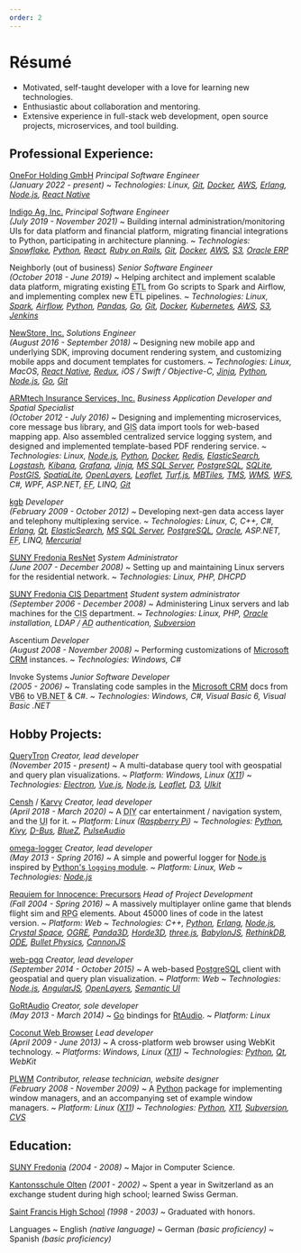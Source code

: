 ```yaml
---
order: 2
---
```


# Résumé

[Airflow]: https://airflow.apache.org/
[AngularJS]: https://angularjs.org/
[ArchLinux]: https://www.archlinux.org/
[ARMtech Insurance Services, Inc.]: http://armt.com/
[Atom]: https://atom.io/
[AWS]: https://aws.amazon.com/
[BabylonJS]: https://www.babylonjs.com/
[Bazaar]: http://bazaar.canonical.com/en/
[BlueZ]: http://www.bluez.org/
[Bootstrap]: http://getbootstrap.com/
[Bullet Physics]: http://bulletphysics.org/wordpress/
[CannonJS]: http://www.cannonjs.org/
[Censh]: https://hackaday.io/project/157460-censh
[CentOS]: https://www.centos.org/
[Coconut Web Browser]: https://osdn.net/projects/coconut/
[Crystal Space]: http://www.crystalspace3d.org/
[CVS]: http://www.nongnu.org/cvs/
[D3]: https://d3js.org/
[D-Bus]: https://www.freedesktop.org/wiki/Software/dbus/
[Django]: https://www.djangoproject.com/
[Docker]: https://www.docker.com/
[ElasticSearch]: https://www.elastic.co/
[Electron]: http://electron.atom.io/
[Erlang]: http://www.erlang.org/
[ES2015]: https://www.ecma-international.org/ecma-262/6.0/
[Express]: http://expressjs.com/
[fttpwm]: https://osdn.net/projects/fttpwm/
[Gentoo]: https://www.gentoo.org/
[Git]: http://git-scm.com/
[Go]: https://golang.org/
[GoRtAudio]: https://github.com/whitelynx/gortaudio
[Grafana]: https://grafana.com/
[Horde3D]: http://www.horde3d.org/
[Indigo Ag, Inc.]: https://www.indigoag.com/
[Jenkins]: https://jenkins.io/
[Jinja]: http://jinja.pocoo.org/
[JIRA]: https://www.atlassian.com/software/jira
[Kantonsschule Olten]: https://kantiolten.so.ch/
[Karvy]: https://github.com/whitelynx/karvy
[kgb]: http://www.kgb.com/
[Kibana]: https://www.elastic.co/products/kibana
[Kivy]: https://kivy.org/
[Koa]: http://koajs.in/
[Kubernetes]: https://kubernetes.io/
[Leaflet]: http://leafletjs.com/
[Logstash]: https://www.elastic.co/products/logstash
[Manjaro]: https://manjaro.org/
[MBTiles]: https://github.com/mapbox/mbtiles-spec
[Mercurial]: https://www.mercurial-scm.org/
[Microsoft CRM]: https://en.wikipedia.org/wiki/Microsoft_Dynamics_CRM
[Microsoft Visual Studio]: https://www.visualstudio.com/
[MongoDB]: https://www.mongodb.com/
[MS SQL Server]: http://www.microsoft.com/sqlserver/
[MySQL]: https://www.mysql.com/
[NeoVim]: https://neovim.io/
[NewStore, Inc.]: https://www.newstore.com/
[Node.js]: https://nodejs.org/
[ODE]: http://ode.org/
[OGRE]: https://www.ogre3d.org/
[omega-logger]: https://github.com/whitelynx/web-pgq
[OneFor Holding GmbH]: https://www.onefor.com/
[OpenLayers]: http://openlayers.org/
[Oracle]: http://www.oracle.com/
[Oracle ERP]: https://www.oracle.com/erp/
[Panda3D]: http://www.panda3d.org/
[Pandas]: https://pandas.pydata.org/
[PLWM]: http://plwm.sourceforge.net
[PostGIS]: http://postgis.net/
[PostgreSQL]: https://www.postgresql.org/
[pqrs]: https://bitbucket.org/whitelynx/pqrs
[PulseAudio]: https://www.freedesktop.org/wiki/Software/PulseAudio/
[PyCharm]: http://www.jetbrains.com/pycharm/
[Python]: http://www.python.org/
[Python's `logging` module]: https://docs.python.org/2/library/logging.html
[Python-Xlib]: http://python-xlib.sourceforge.net
[Qt]: http://www.qt.io/
[QtQuick]: http://www.qt.io/qt-quick/
[QueryTron]: https://gitlab.com/whitelynx/querytron
[Raspberry Pi]: https://www.raspberrypi.org/products/raspberry-pi-3-model-b-plus/
[React]: https://reactjs.org/
[React Native]: https://facebook.github.io/react-native/
[RedHat]: http://www.redhat.com/
[Redis]: https://redis.io/
[Redux]: https://redux.js.org/
[Requiem for Innocence: Precursors]: https://github.com/SkewedAspect/rfi-webgl-client
[RethinkDB]: https://www.rethinkdb.com/
[Riak KV]: http://basho.com/products/riak-kv/
[Riot.js]: http://riotjs.com/
[RtAudio]: http://www.music.mcgill.ca/~gary/rtaudio/
[Ruby on Rails]: https://rubyonrails.org/
[S3]: https://aws.amazon.com/s3/
[Saint Francis High School]: https://www.stfrancishigh.org/
[Semantic UI]: http://semantic-ui.com/
[Slackware]: http://www.slackware.com/
[Snowflake]: https://www.snowflake.com/
[Spark]: https://spark.apache.org/
[SpatiaLite]: https://www.gaia-gis.it/fossil/libspatialite/index
[SQLite]: https://sqlite.org/
[Subversion]: https://subversion.apache.org/
[SUNY Fredonia]: https://www.fredonia.edu/
[SUNY Fredonia Computer and Information Sciences Department]: http://home.fredonia.edu/cis
[SUNY Fredonia ResNet]: http://home.fredonia.edu/its/resnet
[three.js]: https://threejs.org/
[TMS]: https://wiki.osgeo.org/index.php?title=Tile_Map_Service_Specification
[Trello]: https://trello.com/
[Turf.js]: http://turfjs.org/
[Ubuntu]: http://www.ubuntu.com/
[UIkit]: http://getuikit.com/
[Unreal Engine]: https://www.unrealengine.com/en-US/what-is-unreal-engine-4
[Vim]: http://www.vim.org/
[Vue.js]: http://vuejs.org/
[Vuex]: https://vuex.vuejs.org/en/
[Waffle.io]: https://waffle.io/
[web-pgq]: https://github.com/whitelynx/web-pgq
[WebStorm]: https://www.jetbrains.com/webstorm/
[Weex]: https://weex.apache.org/
[WFS]: http://www.opengeospatial.org/standards/wfs
[WMS]: http://www.opengeospatial.org/standards/wms
[X11]: https://www.wikiwand.com/en/X_Window_System


- Motivated, self-taught developer with a love for learning new technologies.
- Enthusiastic about collaboration and mentoring.
- Extensive experience in full-stack web development, open source projects, microservices, and tool building.


Professional Experience:
------------------------

[OneFor Holding GmbH][] _Principal Software Engineer<br>(January 2022 - present)_
  ~ _Technologies: Linux, [Git][], [Docker][], [AWS][], [Erlang][], [Node.js][], [React Native][]_

[Indigo Ag, Inc.][] _Principal Software Engineer<br>(July 2019 - November 2021)_
  ~ Building internal administration/monitoring UIs for data platform and financial platform, migrating financial integrations to Python, participating in architecture planning.
  ~ _Technologies: [Snowflake][], [Python][], [React][], [Ruby on Rails][], [Git][], [Docker][], [AWS][], [S3][], [Oracle ERP][]_

Neighborly (out of business) _Senior Software Engineer<br>(October 2018 - June 2019)_
  ~ Helping architect and implement scalable data platform, migrating existing <abbr title="extract, transform, load">ETL</abbr> from Go scripts to Spark and Airflow, and implementing complex new ETL pipelines.
  ~ _Technologies: Linux, [Spark][], [Airflow][], [Python][], [Pandas][], [Go][], [Git][], [Docker][], [Kubernetes][], [AWS][], [S3][], [Jenkins][]_

[NewStore, Inc.][] _Solutions Engineer<br>(August 2016 - September 2018)_
  ~ Designing new mobile app and underlying SDK, improving document rendering system, and customizing mobile apps and document templates for customers.
  ~ _Technologies: Linux, MacOS, [React Native][], [Redux][], iOS / Swift / Objective-C, [Jinja][], [Python][], [Node.js][], [Go][], [Git][]_

[ARMtech Insurance Services, Inc.][] _Business Application Developer and Spatial Specialist<br>(October 2012 - July 2016)_
  ~ Designing and implementing microservices, core message bus library, and <abbr title="geographic information system">GIS</abbr> data import tools for web-based mapping app. Also assembled centralized service logging system, and designed and implemented template-based PDF rendering service.
  ~ _Technologies: Linux, [Node.js][], [Python][], [Docker][], [Redis][], [ElasticSearch][], [Logstash][], [Kibana][], [Grafana][], [Jinja][], [MS SQL Server][], [PostgreSQL][], [SQLite][], [PostGIS][], [SpatiaLite][], [OpenLayers][], [Leaflet][], [Turf.js][], [MBTiles][], [TMS][], [WMS][], [WFS][], C#, WPF, ASP.NET, <abbr title="Entity Framework">EF</abbr>, LINQ, [Git][]_

[kgb][] _Developer<br>(February 2009 - October 2012)_
  ~ Developing next-gen data access layer and telephony multiplexing service.
  ~ _Technologies: Linux, C, C++, C#, [Erlang][], [Qt][], [ElasticSearch][], [MS SQL Server][], [PostgreSQL][], [Oracle][], ASP.NET, <abbr title="Entity Framework">EF</abbr>, LINQ, [Mercurial][]_

[<abbr title="State University of New York">SUNY</abbr> Fredonia ResNet][SUNY Fredonia ResNet] _System Administrator<br>(June 2007 - December 2008)_
  ~ Setting up and maintaining Linux servers for the residential network.
  ~ _Technologies: Linux, PHP, DHCPD_

[<abbr title="State University of New York">SUNY</abbr> Fredonia <abbr title="Computer and Information Sciences">CIS</abbr> Department][SUNY Fredonia Computer and Information Sciences Department] _Student system administrator<br>(September 2006 - December 2008)_
  ~ Administering Linux servers and lab machines for the <abbr title="Computer and Information Sciences">CIS</abbr> department.
  ~ _Technologies: Linux, PHP, [Oracle][] installation, LDAP / <abbr title="Active Directory">AD</abbr> authentication, [Subversion][]_

Ascentium _Developer<br>(August 2008 - November 2008)_
  ~ Performing customizations of [Microsoft CRM][] instances.
  ~ _Technologies: Windows, C#_

Invoke Systems _Junior Software Developer<br>(2005 - 2006)_
  ~ Translating code samples in the [Microsoft CRM][] docs from <abbr title="Visual Basic 6">VB6</abbr> to <abbr title="Visual Basic .NET">VB.NET</abbr> & C#.
  ~ _Technologies: Windows, C#, Visual Basic 6, Visual Basic .NET_


<div class="pagebreak"></div>


Hobby Projects:
---------------

[QueryTron][] _Creator, lead developer<br>(November 2015 - present)_
  ~ A multi-database query tool with geospatial and query plan visualizations.
  ~ _Platform: Windows, Linux ([X11][])_
  ~ _Technologies: [Electron][], [Vue.js][], [Node.js][], [Leaflet][], [D3][], [UIkit][]_

[Censh][] / [Karvy][] _Creator, lead developer<br>(April 2018 - March 2020)_
  ~ A <abbr title="do-it-yourself">DIY</abbr> car entertainment / navigation system, and the <abbr title="user interface">UI</abbr> for it.
  ~ _Platform: Linux ([Raspberry Pi][])_
  ~ _Technologies: [Python][], [Kivy][], [D-Bus][], [BlueZ][], [PulseAudio][]_

[omega-logger][] _Creator, lead developer<br>(May 2013 - Spring 2016)_
  ~ A simple and powerful logger for [Node.js][] inspired by [Python's `logging` module][].
  ~ _Platform: Linux, Web_
  ~ _Technologies: [Node.js][]_

[Requiem for Innocence: Precursors][] _Head of Project Development<br>(Fall 2004 - Spring 2016)_
  ~ A massively multiplayer online game that blends flight sim and <abbr title="role-playing game">RPG</abbr> elements. About 45000 lines of code in the latest version.
  ~ _Platform: Web_
  ~ _Technologies: C++, [Python][], [Erlang][], [Node.js][], [Crystal Space][], [OGRE][], [Panda3D][], [Horde3D][], [three.js][], [BabylonJS][], [RethinkDB][], [<abbr title="Open Dynamics Engine">ODE</abbr>][ODE], [Bullet Physics][], [CannonJS][]_

[web-pgq][] _Creator, lead developer<br>(September 2014 - October 2015)_
  ~ A web-based [PostgreSQL][] client with geospatial and query plan visualization.
  ~ _Platform: Web_
  ~ _Technologies: [Node.js][], [AngularJS][], [OpenLayers][], [Semantic UI][]_

[GoRtAudio][] _Creator, sole developer<br>(May 2013 - March 2014)_
  ~ [Go][] bindings for [RtAudio][].
  ~ _Platform: Linux_

[Coconut Web Browser][] _Lead developer<br>(April 2009 - June 2013)_
  ~ A cross-platform web browser using WebKit technology.
  ~ _Platforms: Windows, Linux ([X11][])_
  ~ _Technologies: [Python][], [Qt][], WebKit_

[PLWM][] _Contributor, release technician, website&nbsp;designer<br>(February 2008 - November 2009)_
  ~ A [Python][] package for implementing window managers, and an accompanying set of example window managers.
  ~ _Platform: Linux ([X11][])_
  ~ _Technologies: [Python][], [X11][], [Subversion][], [CVS][]_


Education:
----------

[<abbr title="State University of New York">SUNY</abbr> Fredonia][SUNY Fredonia] _(2004 - 2008)_
  ~ Major in Computer Science.

[Kantonsschule Olten][] _(2001 - 2002)_
  ~ Spent a year in Switzerland as an exchange student during high school; learned Swiss German.

[Saint Francis High School][] _(1998 - 2003)_
  ~ Graduated with honors.

Languages
  ~ English _(native language)_
  ~ German _(basic proficiency)_
  ~ Spanish _(basic proficiency)_
